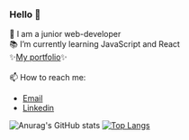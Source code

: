 ### Hello 👋
🌱 I am a junior web-developer<br>
📚 I’m currently learning JavaScript and React<br>
✨[My portfolio](https://alena.movies.students.nomoredomains.monster/)✨<br>
<br>
📫 How to reach me:<br> 
- [Email](helen.zavadskaya@yandex.ru)<br>
- [Linkedin](https://www.linkedin.com/in/alena-z-5aa9b1195/)<br>




![Anurag's GitHub stats](https://github-readme-stats.vercel.app/api?username=AlenaZavadskaya&show_icons=true&theme=radical) [![Top Langs](https://github-readme-stats.vercel.app/api/top-langs/?username=AlenaZavadskaya&layout=compact)](https://github.com/anuraghazra/github-readme-stats)



<!--
**AlenaZavadskaya/AlenaZavadskaya** is a ✨ _special_ ✨ repository because its `README.md` (this file) appears on your GitHub profile.

Here are some ideas to get you started:

- 🔭 I’m currently working on ...
- 🌱 I’m currently learning ...
- 👯 I’m looking to collaborate on ...
- 🤔 I’m looking for help with ...
- 💬 Ask me about ...
- 📫 How to reach me: ...
- 😄 Pronouns: ...
- ⚡ Fun fact: ...
-->
